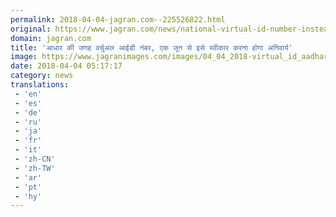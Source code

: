 ```yaml
---
permalink: 2018-04-04-jagran.com--225526822.html
original: https://www.jagran.com/news/national-virtual-id-number-instead-of-aadhar-number-17773395.html
domain: jagran.com
title: 'आधार की जगह वर्चुअल आईडी नंबर, एक जून से इसे स्वीकार करना होगा अनिवार्य'
image: https://www.jagranimages.com/images/04_04_2018-virtual_id_aadhar.jpg
date: 2018-04-04 05:17:17
category: news
translations: 
 - 'en'
 - 'es'
 - 'de'
 - 'ru'
 - 'ja'
 - 'fr'
 - 'it'
 - 'zh-CN'
 - 'zh-TW'
 - 'ar'
 - 'pt'
 - 'hy'
---
```


